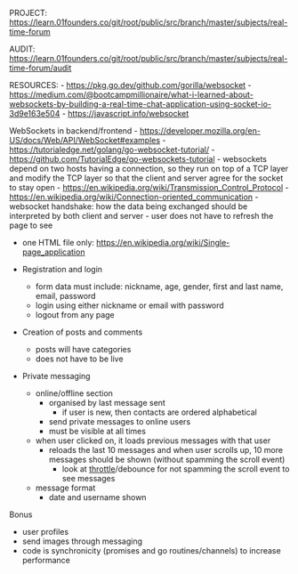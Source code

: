 PROJECT: https://learn.01founders.co/git/root/public/src/branch/master/subjects/real-time-forum

AUDIT: https://learn.01founders.co/git/root/public/src/branch/master/subjects/real-time-forum/audit

RESOURCES:
    - https://pkg.go.dev/github.com/gorilla/websocket
    - https://medium.com/@bootcampmillionaire/what-i-learned-about-websockets-by-building-a-real-time-chat-application-using-socket-io-3d9e163e504
    - https://javascript.info/websocket

WebSockets in backend/frontend
    - https://developer.mozilla.org/en-US/docs/Web/API/WebSocket#examples
    - https://tutorialedge.net/golang/go-websocket-tutorial/
        - https://github.com/TutorialEdge/go-websockets-tutorial
    - websockets depend on two hosts having a connection, so they run on top of a TCP layer and modify the TCP layer so that the client and server agree for the socket to stay open
        - https://en.wikipedia.org/wiki/Transmission_Control_Protocol
        - https://en.wikipedia.org/wiki/Connection-oriented_communication
    - websocket handshake: how the data being exchanged should be interpreted by both client and server 
    - user does not have to refresh the page to see

- one HTML file only: https://en.wikipedia.org/wiki/Single-page_application

- Registration and login
    - form data must include: nickname, age, gender, first and last name, email, password
    - login using either nickname or email with password
    - logout from any page

- Creation of posts and comments
    - posts will have categories
    - does not have to be live

- Private messaging
    - online/offline section
        - organised by last message sent
            - if user is new, then contacts are ordered alphabetical
        - send private messages to online users
        - must be visible at all times
    - when user clicked on, it loads previous messages with that user
        - reloads the last 10 messages and when user scrolls up, 10 more messages should be shown (without spamming the scroll event)
            - look at [throttle](https://css-tricks.com/debouncing-throttling-explained-examples/#throttle)/debounce for not spamming the scroll event to see messages
    - message format
        - date and username shown

Bonus
- user profiles
- send images through messaging
- code is synchronicity (promises and go routines/channels) to increase performance




